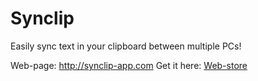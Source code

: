 # Synclip
Easily sync text in your clipboard between multiple PCs!

Web-page: http://synclip-app.com
Get it here: [Web-store](https://chrome.google.com/webstore/detail/synclip/bicjddndcdncinhhjhajjdoldjjfmobd)
